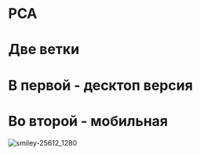 # PCA
# Две ветки
# В первой - десктоп версия
# Во второй - мобильная

![smiley-25612_1280](https://user-images.githubusercontent.com/70647680/114056758-a83eb700-989a-11eb-9546-bf7b1b7dc535.png)
